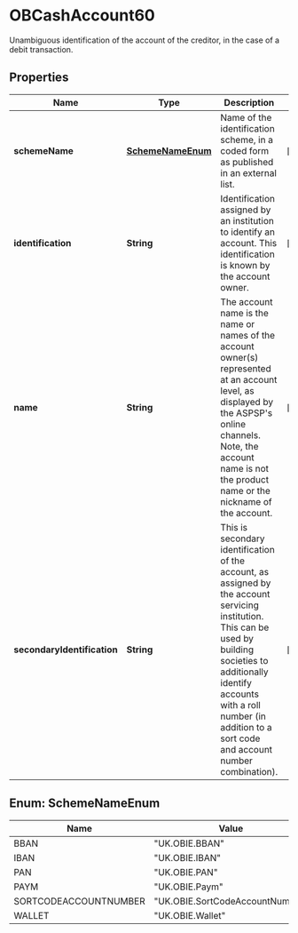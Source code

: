 

# OBCashAccount60

Unambiguous identification of the account of the creditor, in the case of a debit transaction.

## Properties

| Name | Type | Description | Notes |
|------------ | ------------- | ------------- | -------------|
|**schemeName** | [**SchemeNameEnum**](#SchemeNameEnum) | Name of the identification scheme, in a coded form as published in an external list. |  [optional] |
|**identification** | **String** | Identification assigned by an institution to identify an account. This identification is known by the account owner. |  [optional] |
|**name** | **String** | The account name is the name or names of the account owner(s) represented at an account level, as displayed by the ASPSP&#39;s online channels. Note, the account name is not the product name or the nickname of the account. |  [optional] |
|**secondaryIdentification** | **String** | This is secondary identification of the account, as assigned by the account servicing institution.  This can be used by building societies to additionally identify accounts with a roll number (in addition to a sort code and account number combination). |  [optional] |



## Enum: SchemeNameEnum

| Name | Value |
|---- | -----|
| BBAN | &quot;UK.OBIE.BBAN&quot; |
| IBAN | &quot;UK.OBIE.IBAN&quot; |
| PAN | &quot;UK.OBIE.PAN&quot; |
| PAYM | &quot;UK.OBIE.Paym&quot; |
| SORTCODEACCOUNTNUMBER | &quot;UK.OBIE.SortCodeAccountNumber&quot; |
| WALLET | &quot;UK.OBIE.Wallet&quot; |



